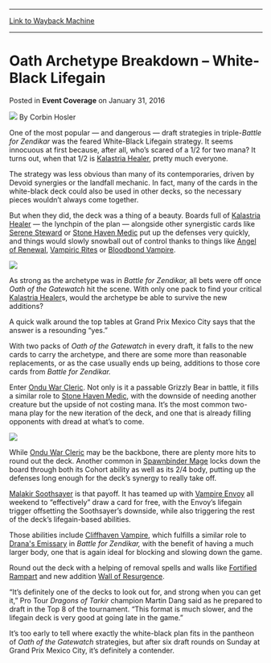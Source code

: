 
---
[Link to Wayback Machine](https://web.archive.org/web/20160625024158/http://magic.wizards.com/en/events/coverage/gpmex16/oath-archetype-breakdown-2016-01-31)

[_metadata_:author]:- "Corbin Hosler"
[_metadata_:description]:- "One of the most popular — and dangerous — draft strategies in triple-Battle for Zendikar was the feared White-Black Lifegain strategy. It seems innocuous at first because, after all, who’s scared of a 1/2 for two mana? It turns out, when that 1/2 is [autocard]Kalastria Healer[/autocard], pretty much everyone.&#13; &#13; The strategy was less obvious than many of its contemporaries, driven by Devoid synergies or the landfall mechanic. In fact, many of the cards in the white-black deck could also be used in other decks, so the necessary pieces wouldn’t always come together."
[_metadata_:generator]:- "Drupal 7 (http://drupal.org)"
[_metadata_:node]:- "982841"
[_metadata_:publish_date]:- "2016-01-31"
[_metadata_:source]:- "div-main-content"
[_metadata_:title]:- "Oath Archetype Breakdown – White-Black Lifegain"
[_metadata_:wayback_capture_timestamp]:- "2016-06-25 02:41:58"
[_metadata_:wayback_raw_url]:- "https://web.archive.org/web/20160625024158id_/http://magic.wizards.com/en/events/coverage/gpmex16/oath-archetype-breakdown-2016-01-31"
[_metadata_:wayback_url]:- "http://magic.wizards.com/en/events/coverage/gpmex16/oath-archetype-breakdown-2016-01-31"
---


Oath Archetype Breakdown – White-Black Lifegain
===============================================



 Posted in **Event Coverage**
 on January 31, 2016 






![](https://media.magic.wizards.com/styles/auth_small/public/images/person/hosler.jpg)
By Corbin Hosler











One of the most popular — and dangerous — draft strategies in triple-*Battle for Zendikar* was the feared White-Black Lifegain strategy. It seems innocuous at first because, after all, who’s scared of a 1/2 for two mana? It turns out, when that 1/2 is [Kalastria Healer](http://gatherer.wizards.com/Pages/Card/Details.aspx?name=Kalastria+Healer), pretty much everyone.


The strategy was less obvious than many of its contemporaries, driven by Devoid synergies or the landfall mechanic. In fact, many of the cards in the white-black deck could also be used in other decks, so the necessary pieces wouldn’t always come together.


But when they did, the deck was a thing of a beauty. Boards full of [Kalastria Healer](http://gatherer.wizards.com/Pages/Card/Details.aspx?name=Kalastria+Healer) — the lynchpin of the plan — alongside other synergistic cards like [Serene Steward](http://gatherer.wizards.com/Pages/Card/Details.aspx?name=Serene+Steward) or [Stone Haven Medic](http://gatherer.wizards.com/Pages/Card/Details.aspx?name=Stone+Haven+Medic) put up the defenses very quickly, and things would slowly snowball out of control thanks to things like [Angel of Renewal](http://gatherer.wizards.com/Pages/Card/Details.aspx?name=Angel+of+Renewal), [Vampiric Rites](http://gatherer.wizards.com/Pages/Card/Details.aspx?name=Vampiric+Rites) or [Bloodbond Vampire](http://gatherer.wizards.com/Pages/Card/Details.aspx?name=Bloodbond+Vampire).


**[![](http://gatherer.wizards.com/Handlers/Image.ashx?type=card&name=Kalastria+Healer)](http://gatherer.wizards.com/Pages/Card/Details.aspx?name=KALASTRIA+HEALER)**


As strong as the archetype was in *Battle for Zendikar,* all bets were off once *Oath of the Gatewatch* hit the scene. With only one pack to find your critical [Kalastria Healer](http://gatherer.wizards.com/Pages/Card/Details.aspx?name=Kalastria+Healer)s, would the archetype be able to survive the new additions?


A quick walk around the top tables at Grand Prix Mexico City says that the answer is a resounding “yes.”


With two packs of *Oath of the Gatewatch* in every draft, it falls to the new cards to carry the archetype, and there are some more than reasonable replacements, or as the case usually ends up being, additions to those core cards from *Battle for Zendikar.* 


Enter [Ondu War Cleric](http://gatherer.wizards.com/Pages/Card/Details.aspx?name=Ondu+War+Cleric). Not only is it a passable Grizzly Bear in battle, it fills a similar role to [Stone Haven Medic](http://gatherer.wizards.com/Pages/Card/Details.aspx?name=Stone+Haven+Medic), with the downside of needing another creature but the upside of not costing mana. It’s the most common two-mana play for the new iteration of the deck, and one that is already filling opponents with dread at what’s to come.


**[![](http://gatherer.wizards.com/Handlers/Image.ashx?type=card&name=Ondu+War+Cleric)](http://gatherer.wizards.com/Pages/Card/Details.aspx?name=Ondu+War+Cleric)**


While [Ondu War Cleric](http://gatherer.wizards.com/Pages/Card/Details.aspx?name=Ondu+War+Cleric) may be the backbone, there are plenty more hits to round out the deck. Another common in [Spawnbinder Mage](http://gatherer.wizards.com/Pages/Card/Details.aspx?name=Spawnbinder+Mage) locks down the board through both its Cohort ability as well as its 2/4 body, putting up the defenses long enough for the deck’s synergy to really take off.


[Malakir Soothsayer](http://gatherer.wizards.com/Pages/Card/Details.aspx?name=Malakir+Soothsayer) is that payoff. It has teamed up with [Vampire Envoy](http://gatherer.wizards.com/Pages/Card/Details.aspx?name=Vampire+Envoy) all weekend to “effectively” draw a card for free, with the Envoy’s lifegain trigger offsetting the Soothsayer’s downside, while also triggering the rest of the deck’s lifegain-based abilities.


Those abilities include [Cliffhaven Vampire](http://gatherer.wizards.com/Pages/Card/Details.aspx?name=Cliffhaven+Vampire), which fulfills a similar role to [Drana's Emissary](http://gatherer.wizards.com/Pages/Card/Details.aspx?name=Drana%27s+Emissary) in *Battle for Zendikar,* with the benefit of having a much larger body, one that is again ideal for blocking and slowing down the game.


Round out the deck with a helping of removal spells and walls like [Fortified Rampart](http://gatherer.wizards.com/Pages/Card/Details.aspx?name=Fortified+Rampart) and new addition [Wall of Resurgence](http://gatherer.wizards.com/Pages/Card/Details.aspx?name=Wall+of+Resurgence).


“It’s definitely one of the decks to look out for, and strong when you can get it,” Pro Tour *Dragons of Tarkir* champion Martin Dang said as he prepared to draft in the Top 8 of the tournament. “This format is much slower, and the lifegain deck is very good at going late in the game.”


It’s too early to tell where exactly the white-black plan fits in the pantheon of *Oath of the Gatewatch* strategies, but after six draft rounds on Sunday at Grand Prix Mexico City, it’s definitely a contender.







